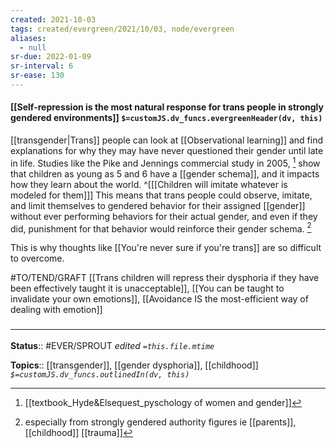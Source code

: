 ```yaml
---
created: 2021-10-03
tags: created/evergreen/2021/10/03, node/evergreen
aliases:
  - null
sr-due: 2022-01-09
sr-interval: 6
sr-ease: 130
---
```


#### [[Self-repression is the most natural response for trans people in strongly gendered environments]] `$=customJS.dv_funcs.evergreenHeader(dv, this)`

[[transgender|Trans]] people can look at [[Observational learning]] and find explanations for why they may have never questioned their gender until late in life. Studies like the Pike and Jennings commercial study in 2005, [^1] show that children as young as 5 and 6 have a [[gender schema]], and it impacts how they learn about the world.
^[[[Children will imitate whatever is modeled for them]]]
This means that trans people could observe, imitate, and limit themselves to gendered behavior for their assigned [[gender]] without ever performing behaviors for their actual gender, and even if they did, punishment for that behavior would reinforce their gender schema. [^2]

[^1]: [[textbook_Hyde&Elsequest_pyschology of women and gender]]
[^2]: especially from strongly gendered authority figures ie [[parents]], [[childhood]] [[trauma]]

This is why thoughts like [[You're never sure if you're trans]] are so difficult to overcome.

#TO/TEND/GRAFT  [[Trans children will repress their dysphoria if they have been effectively taught it is unacceptable]], [[You can be taught to invalidate your own emotions]], [[Avoidance IS the most-efficient way of dealing with emotion]]

### <hr class="footnote"/>

**Status**:: #EVER/SPROUT
*edited `=this.file.mtime`*

**Topics**:: [[transgender]], [[gender dysphoria]], [[childhood]]
*`$=customJS.dv_funcs.outlinedIn(dv, this)`*

